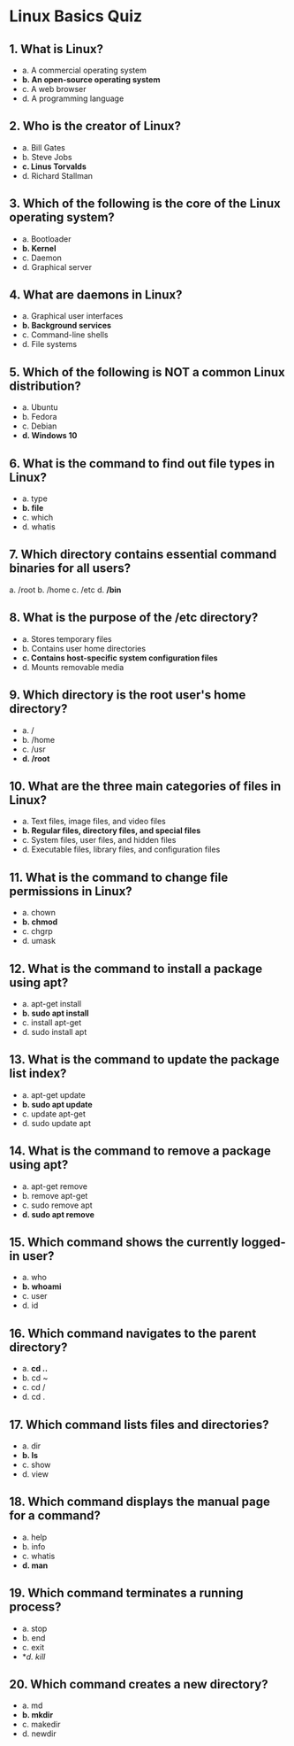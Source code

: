 # Linux Basics Quiz

## 1. What is Linux?
- a. A commercial operating system
- **b. An open-source operating system**
- c. A web browser
- d. A programming language

## 2. Who is the creator of Linux?
- a. Bill Gates
- b. Steve Jobs
- **c. Linus Torvalds**
- d. Richard Stallman

## 3. Which of the following is the core of the Linux operating system?
- a. Bootloader
- **b. Kernel**
- c. Daemon
- d. Graphical server

## 4. What are daemons in Linux?
- a. Graphical user interfaces
- **b. Background services**
- c. Command-line shells
- d. File systems

## 5. Which of the following is NOT a common Linux distribution?
- a. Ubuntu
- b. Fedora
- c. Debian
- **d. Windows 10**

## 6. What is the command to find out file types in Linux?
- a. type
- **b. file**
- c. which
- d. whatis

## 7. Which directory contains essential command binaries for all users?
a. /root
b. /home
c. /etc
d. **/bin**

## 8. What is the purpose of the /etc directory?
- a. Stores temporary files
- b. Contains user home directories
- **c. Contains host-specific system configuration files**
- d. Mounts removable media

## 9. Which directory is the root user's home directory?
- a. /
- b. /home
- c. /usr
- **d. /root**

## 10. What are the three main categories of files in Linux?
- a. Text files, image files, and video files
- **b. Regular files, directory files, and special files**
- c. System files, user files, and hidden files
- d. Executable files, library files, and configuration files

## 11. What is the command to change file permissions in Linux?
- a. chown
- **b. chmod**
- c. chgrp
- d. umask

## 12. What is the command to install a package using apt?
- a. apt-get install
- **b. sudo apt install**
- c. install apt-get
- d. sudo install apt

## 13. What is the command to update the package list index?
- a. apt-get update
- **b. sudo apt update**
- c. update apt-get
- d. sudo update apt

## 14. What is the command to remove a package using apt?
- a. apt-get remove
- b. remove apt-get
- c. sudo remove apt
- **d. sudo apt remove**

## 15. Which command shows the currently logged-in user?
- a. who
- **b. whoami**
- c. user
- d. id

## 16. Which command navigates to the parent directory?
- a. **cd ..**
- b. cd ~
- c. cd /
- d. cd .

## 17. Which command lists files and directories?
- a. dir
- **b. ls**
- c. show
- d. view

## 18. Which command displays the manual page for a command?
- a. help
- b. info
- c. whatis
- **d. man**

## 19. Which command terminates a running process?
- a. stop
- b. end
- c. exit
- **d. kill*

## 20. Which command creates a new directory?
- a. md
- **b. mkdir**
- c. makedir
- d. newdir